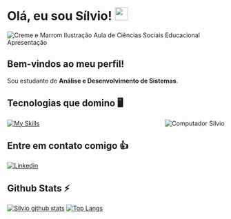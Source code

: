 # Olá, eu sou Sílvio! <img src="https://media.giphy.com/media/hvRJCLFzcasrR4ia7z/giphy.gif" width="30" max-width="100px">
![Creme e Marrom Ilustração Aula de Ciências Sociais Educacional Apresentação](https://user-images.githubusercontent.com/83843862/118691747-c1168280-b7df-11eb-9e10-f6acf67b27a8.png)

## Bem-vindos ao meu perfil!
Sou estudante de **Análise e Desenvolvimento de Sistemas**.

## Tecnologias que domino :desktop_computer:
<img src="https://raw.githubusercontent.com/MicaelliMedeiros/micaellimedeiros/master/image/computer-illustration.png" style="position: relative; z-index: 2;" max-width="400" align="right" alt="Computador Silvio">

[![My Skills](https://skillicons.dev/icons?i=js,html,css,linux)](https://skillicons.dev)

## Entre em contato comigo :thumbsup:

[![Linkedin](https://skillicons.dev/icons?i=linkedin)](https://www.linkedin.com/in/silvio-fabian/)

## Github Stats :zap:

[![Silvio github stats](https://github-readme-stats.vercel.app/api?username=SilvioFabian1&show_icons=true&theme=dark&locale)](https://github.com/SilvioFabian1/github-readme-stats) 
[![Top Langs](https://github-readme-stats.vercel.app/api/top-langs/?username=SilvioFabian1&layout=compact&theme=dark&locale)](https://github.com/SilvioFabian1/github-readme-stats)

